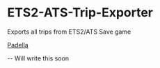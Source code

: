 # ETS2-ATS-Trip-Exporter
Exports all trips from ETS2/ATS Save game

[Padella](/padella.png)

-- Will write this soon
